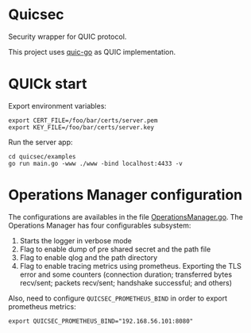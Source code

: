 # Quicsec
Security wrapper for QUIC protocol.

This project uses [quic-go](https://github.com/lucas-clemente/quic-go) as QUIC implementation.

# QUICk start

Export environment variables:

```
export CERT_FILE=/foo/bar/certs/server.pem
export KEY_FILE=/foo/bar/certs/server.key
```

Run the server app:

```
cd quicsec/examples
go run main.go -www ./www -bind localhost:4433 -v
```

# Operations Manager configuration

The configurations are availables in the file [OperationsManager.go](operations/OperationsManager.go#L16). The Operations Manager has four configurables subsystem:
1. Starts the logger in verbose mode
2. Flag to enable dump of pre shared secret and the path file
3. Flag to enable qlog and the path directory
4. Flag to enable tracing metrics using prometheus. Exporting the TLS error
    and some counters (connection duration; transferred bytes
    recv/sent; packets recv/sent; handshake successful; and others)

Also, need to configure `QUICSEC_PROMETHEUS_BIND` in order to export prometheus metrics:
```
export QUICSEC_PROMETHEUS_BIND="192.168.56.101:8080"
```